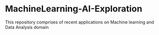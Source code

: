 # MachineLearning-AI-Exploration
This repository comprises of recent applications on Machine learning and Data Analysis domain
